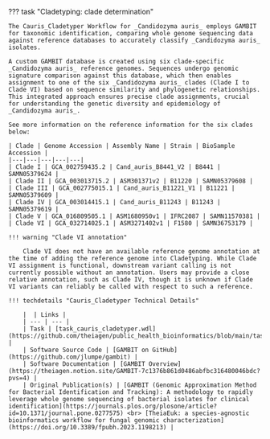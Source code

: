 
??? task "Cladetyping: clade determination"
<!-- if: cauris_cladetyper -->
    The Cauris_Cladetyper Workflow for _Candidozyma auris_ employs GAMBIT for taxonomic identification, comparing whole genome sequencing data against reference databases to accurately classify _Candidozyma auris_ isolates.
<!-- endif -->

    A custom GAMBIT database is created using six clade-specific _Candidozyma auris_ reference genomes. Sequences undergo genomic signature comparison against this database, which then enables assignment to one of the six _Candidozyma auris_ clades (Clade I to Clade VI) based on sequence similarity and phylogenetic relationships. This integrated approach ensures precise clade assignments, crucial for understanding the genetic diversity and epidemiology of _Candidozyma auris_.

    See more information on the reference information for the six clades below:

    | Clade | Genome Accession | Assembly Name | Strain | BioSample Accession |
    |---|---|---|---|---|
    | Clade I | GCA_002759435.2 | Cand_auris_B8441_V2 | B8441 | SAMN05379624 |
    | Clade II | GCA_003013715.2 | ASM301371v2 | B11220 | SAMN05379608 |
    | Clade III | GCA_002775015.1 | Cand_auris_B11221_V1 | B11221 | SAMN05379609 |
    | Clade IV | GCA_003014415.1 | Cand_auris_B11243 | B11243 | SAMN05379619 |
    | Clade V | GCA_016809505.1 | ASM1680950v1 | IFRC2087 | SAMN11570381 |
    | Clade VI | GCA_032714025.1 | ASM3271402v1 | F1580 | SAMN36753179 |

    !!! warning "Clade VI annotation"
        
        Clade VI does not have an available reference genome annotation at the time of adding the reference genome into Cladetyping. While Clade VI assignment is functional, downstream variant calling is not currently possible without an annotation. Users may provide a close relative annotation, such as Clade IV, though it is unknown if Clade VI variants can reliably be called with respect to such a reference. 

    !!! techdetails "Cauris_Cladetyper Technical Details"

        |  | Links |
        | --- | --- |
        | Task | [task_cauris_cladetyper.wdl](https://github.com/theiagen/public_health_bioinformatics/blob/main/tasks/species_typing/candidozyma/task_cauris_cladetyper.wdl) |
        | Software Source Code | [GAMBIT on GitHub](https://github.com/jlumpe/gambit) |
        | Software Documentation | [GAMBIT Overview](https://theiagen.notion.site/GAMBIT-7c1376b861d0486abfbc316480046bdc?pvs=4) |
        | Original Publication(s) | [GAMBIT (Genomic Approximation Method for Bacterial Identification and Tracking): A methodology to rapidly leverage whole genome sequencing of bacterial isolates for clinical identification](https://journals.plos.org/plosone/article?id=10.1371/journal.pone.0277575) <br> [TheiaEuk: a species-agnostic bioinformatics workflow for fungal genomic characterization](https://doi.org/10.3389/fpubh.2023.1198213) |
